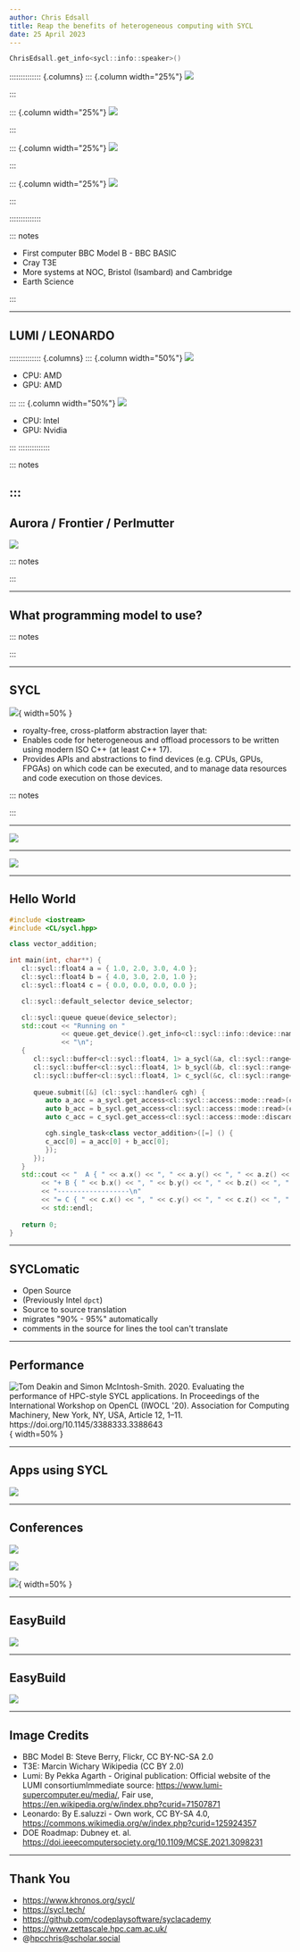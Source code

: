 ```yaml
---
author: Chris Edsall
title: Reap the benefits of heterogeneous computing with SYCL
date: 25 April 2023
---
```


```cpp
ChrisEdsall.get_info<sycl::info::speaker>()
```


:::::::::::::: {.columns}
::: {.column width="25%"}
![](imgs/bbc.jpg)

:::


::: {.column width="25%"}
![](imgs/t3e.jpg)

:::

::: {.column width="25%"}
![](imgs/csd3.jpg)

:::

::: {.column width="25%"}
![](imgs/soc-rse.png)

:::

::::::::::::::

::: notes

- First computer BBC Model B - BBC BASIC
- Cray T3E
- More systems at NOC, Bristol (Isambard) and Cambridge
- Earth Science

:::

---

## LUMI / LEONARDO

:::::::::::::: {.columns}
::: {.column width="50%"}
![](imgs/lumi.jpg)

- CPU: AMD
- GPU: AMD

:::
::: {.column width="50%"}
![](imgs/leonardo.jpg)

- CPU: Intel
- GPU: Nvidia

:::
::::::::::::::

::: notes

:::
---


## Aurora / Frontier / Perlmutter

![](imgs/doe-roadmap.png)

::: notes

:::

---

## What programming model to use?

::: notes

:::

---

## SYCL

![](imgs/sycl-logo.png){ width=50% }

- royalty-free, cross-platform abstraction layer that:
- Enables code for heterogeneous and offload processors to be written using modern ISO C++ (at least C++ 17).
- Provides APIs and abstractions to find devices (e.g. CPUs, GPUs, FPGAs) on which code can be executed, and to manage data resources and code execution on those devices.

::: notes

:::

---

![](imgs/sycl-landscape1.jpg)

---

![](imgs/sycl-landscape2.jpg)

---

## Hello World

```cpp
#include <iostream>
#include <CL/sycl.hpp>

class vector_addition;

int main(int, char**) {
   cl::sycl::float4 a = { 1.0, 2.0, 3.0, 4.0 };
   cl::sycl::float4 b = { 4.0, 3.0, 2.0, 1.0 };
   cl::sycl::float4 c = { 0.0, 0.0, 0.0, 0.0 };

   cl::sycl::default_selector device_selector;

   cl::sycl::queue queue(device_selector);
   std::cout << "Running on "
             << queue.get_device().get_info<cl::sycl::info::device::name>()
             << "\n";
   {
      cl::sycl::buffer<cl::sycl::float4, 1> a_sycl(&a, cl::sycl::range<1>(1));
      cl::sycl::buffer<cl::sycl::float4, 1> b_sycl(&b, cl::sycl::range<1>(1));
      cl::sycl::buffer<cl::sycl::float4, 1> c_sycl(&c, cl::sycl::range<1>(1));
  
      queue.submit([&] (cl::sycl::handler& cgh) {
         auto a_acc = a_sycl.get_access<cl::sycl::access::mode::read>(cgh);
         auto b_acc = b_sycl.get_access<cl::sycl::access::mode::read>(cgh);
         auto c_acc = c_sycl.get_access<cl::sycl::access::mode::discard_write>(cgh);

         cgh.single_task<class vector_addition>([=] () {
         c_acc[0] = a_acc[0] + b_acc[0];
         });
      });
   }
   std::cout << "  A { " << a.x() << ", " << a.y() << ", " << a.z() << ", " << a.w() << " }\n"
        << "+ B { " << b.x() << ", " << b.y() << ", " << b.z() << ", " << b.w() << " }\n"
        << "------------------\n"
        << "= C { " << c.x() << ", " << c.y() << ", " << c.z() << ", " << c.w() << " }"
        << std::endl;
		
   return 0;
}
```

---

## SYCLomatic

- Open Source
- (Previously Intel ``dpct``)
- Source to source translation
- migrates "90% - 95%" automatically
- comments in the source for lines the tool can't translate

---

## Performance

![ Tom Deakin and Simon McIntosh-Smith. 2020. Evaluating the performance of HPC-style SYCL applications. In Proceedings of the International Workshop on OpenCL (IWOCL '20). Association for Computing Machinery, New York, NY, USA, Article 12, 1–11. https://doi.org/10.1145/3388333.3388643 ](imgs/deakon-sycl-perf.png){ width=50% }

--- 

## Apps using SYCL

![](imgs/GROMACS-SYCL.png)

--- 

## Conferences

![](imgs/iwocl-syclcon-2023-web-logo-2.png)

![](imgs/isc-logo.png)

![](imgs/sc23-logo.png){ width=50% }

--- 

## EasyBuild 

![](imgs/supported-hipSYCL.png)


--- 

## EasyBuild

![](imgs/easybuild-intel-oneapi.png)

---

## Image Credits

- BBC Model B: Steve Berry, Flickr, CC BY-NC-SA 2.0
- T3E: Marcin Wichary Wikipedia (CC BY 2.0)
- Lumi: By Pekka Agarth - Original publication: Official website of the LUMI consortiumImmediate source: https://www.lumi-supercomputer.eu/media/, Fair use, https://en.wikipedia.org/w/index.php?curid=71507871
- Leonardo: By E.saluzzi - Own work, CC BY-SA 4.0, https://commons.wikimedia.org/w/index.php?curid=125924357
- DOE Roadmap: Dubney et. al. https://doi.ieeecomputersociety.org/10.1109/MCSE.2021.3098231


---

## Thank You

- https://www.khronos.org/sycl/
- https://sycl.tech/
- https://github.com/codeplaysoftware/syclacademy
- https://www.zettascale.hpc.cam.ac.uk/
- @hpcchris@scholar.social
